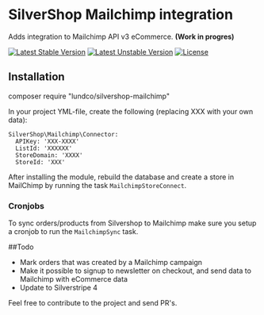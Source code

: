 # SilverShop Mailchimp integration

Adds integration to Mailchimp API v3 eCommerce. **(Work in progres)**

[![Latest Stable Version](https://poser.pugx.org/lundco/silvershop-mailchimp/v/stable)](https://packagist.org/packages/lundco/silvershop-mailchimp)
[![Latest Unstable Version](https://poser.pugx.org/lundco/silvershop-mailchimp/v/unstable)](https://packagist.org/packages/lundco/silvershop-mailchimp)
[![License](https://poser.pugx.org/lundco/silvershop-mailchimp/license)](https://packagist.org/packages/lundco/silvershop-mailchimp)

## Installation

composer require "lundco/silvershop-mailchimp"

In your project YML-file, create the following (replacing XXX with your own data):

```
SilverShop\Mailchimp\Connector:
  APIKey: 'XXX-XXXX'
  ListId: 'XXXXXX'
  StoreDomain: 'XXXX'
  StoreId: 'XXX'
```

After installing the module, rebuild the database and create a store in MailChimp by running the task `MailchimpStoreConnect`.

### Cronjobs
To sync orders/products from Silvershop to Mailchimp make sure you setup a cronjob to run the `MailchimpSync` task.

##Todo
* Mark orders that was created by a Mailchimp campaign
* Make it possible to signup to newsletter on checkout, and send data to Mailchimp with eCommerce data
* Update to Silverstripe 4

Feel free to contribute to the project and send PR's.
